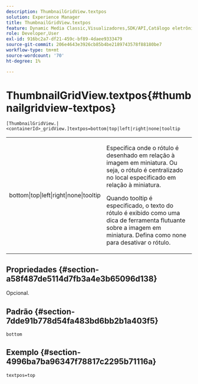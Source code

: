 ```yaml
---
description: ThumbnailGridView.textpos
solution: Experience Manager
title: ThumbnailGridView.textpos
feature: Dynamic Media Classic,Visualizadores,SDK/API,Catálogo eletrônico
role: Developer,User
exl-id: 916bc2a7-df21-459c-bf89-4daee9333479
source-git-commit: 206e4643e3926cb85b4be2189743578f88180be7
workflow-type: tm+mt
source-wordcount: '70'
ht-degree: 1%

---
```


# ThumbnailGridView.textpos{#thumbnailgridview-textpos}

`[ThumbnailGridView.|<containerId>_gridView.]textpos=bottom|top|left|right|none|tooltip`

<table id="table_1BEBE260769B4A0C9E9F5016D2FA68A0"> 
 <tbody> 
  <tr> 
   <td> <p> <span class="codeph"> bottom|top|left|right|none|tooltip</span> </p> </td> 
   <td> <p> Especifica onde o rótulo é desenhado em relação à imagem em miniatura. Ou seja, o rótulo é centralizado no local especificado em relação à miniatura. </p> <p>Quando <span class="codeph"> tooltip</span> é especificado, o texto do rótulo é exibido como uma dica de ferramenta flutuante sobre a imagem em miniatura. Defina como <span class="codeph"> none</span> para desativar o rótulo. </p> </td> 
  </tr> 
 </tbody> 
</table>

## Propriedades {#section-a58f487de5114d7fb3a4e3b65096d138}

Opcional.

## Padrão {#section-7dde91b778d54fa483bd6bb2b1a403f5}

`bottom`

## Exemplo {#section-4996ba7ba96347f78817c2295b71116a}

`textpos=top`

